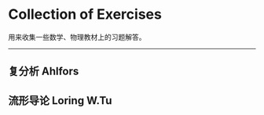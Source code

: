 # Collection of Exercises

用来收集一些数学、物理教材上的习题解答。

---

## 复分析 Ahlfors
 
## 流形导论 Loring W.Tu











